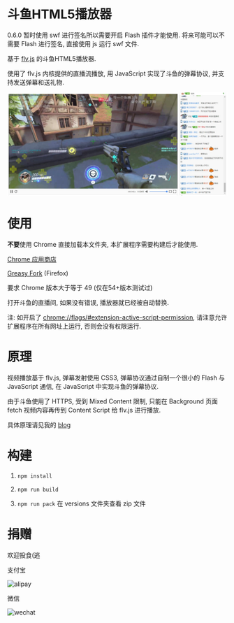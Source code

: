 # 斗鱼HTML5播放器

0.6.0 暂时使用 swf 进行签名所以需要开启 Flash 插件才能使用. 将来可能可以不需要 Flash 进行签名, 直接使用 js 运行 swf 文件.

基于 [flv.js](https://github.com/Bilibili/flv.js) 的斗鱼HTML5播放器.

使用了 flv.js 内核提供的直播流播放, 用 JavaScript 实现了斗鱼的弹幕协议, 并支持发送弹幕和送礼物.

![screenshot](screenshot.jpg)

# 使用

**不要**使用 Chrome 直接加载本文件夹, 本扩展程序需要构建后才能使用.

[Chrome 应用商店](https://chrome.google.com/webstore/detail/hbocinidadgpnbcamhjgfbgiebhpnmfj)

[Greasy Fork](https://greasyfork.org/scripts/26901) (Firefox)

要求 Chrome 版本大于等于 49 (仅在54+版本测试过)

打开斗鱼的直播间, 如果没有错误, 播放器就已经被自动替换.

注: 如开启了 [chrome://flags/#extension-active-script-permission](chrome://flags/#extension-active-script-permission), 请注意允许扩展程序在所有网址上运行, 否则会没有权限运行.

# 原理

视频播放基于 flv.js, 弹幕发射使用 CSS3, 弹幕协议通过自制一个很小的 Flash 与 JavaScript 通信, 在 JavaScript 中实现斗鱼的弹幕协议.

由于斗鱼使用了 HTTPS, 受到 Mixed Content 限制, 只能在 Background 页面 fetch 视频内容再传到 Content Script 给 flv.js 进行播放.

具体原理请见我的 [blog](http://blog.imspace.cn/2016/10/29/DouyuHTML5Player/)

# 构建

1. `npm install`

2. `npm run build`

3. `npm run pack` 在 versions 文件夹查看 zip 文件

# 捐赠

欢迎投食(逃

支付宝

![alipay](https://user-images.githubusercontent.com/8019167/28763218-faff38b6-75ee-11e7-80a0-0ecb031256e2.png)


微信

![wechat](https://user-images.githubusercontent.com/8019167/28763153-7e168bc4-75ee-11e7-8aa6-322a33a4c2de.png)